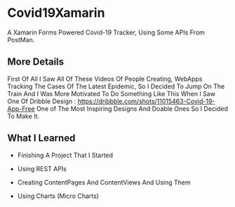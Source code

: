 # Covid19Xamarin

A Xamarin Forms Powered Covid-19 Tracker, Using Some APIs From PostMan.

## More Details

First Of All I Saw All Of These Videos Of People Creating, WebApps Tracking The Cases Of The Latest Epidemic, So I Decided To Jump On The Train And I Was More Motivated To Do Something Like This When I Saw One Of Dribble Design : https://dribbble.com/shots/11015463-Covid-19-App-Free 
One of The Most Inspiring Designs And Doable Ones So I Decided To Make It.

## What I Learned

- Finishing A Project That I Started

- Using REST APIs

- Creating ContentPages And ContentViews And Using Them

- Using Charts (Micro Charts)
